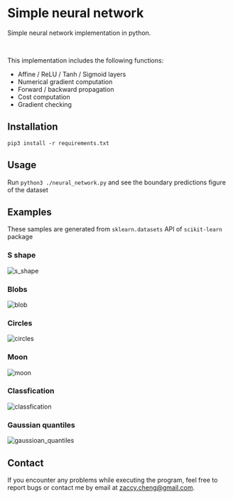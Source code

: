 # Simple neural network

Simple neural network implementation in python.

<br>

This implementation includes the following functions:
  * Affine / ReLU / Tanh / Sigmoid layers
  * Numerical gradient computation
  * Forward / backward propagation
  * Cost computation
  * Gradient checking
  
## Installation
```
pip3 install -r requirements.txt
```

## Usage
Run `python3 ./neural_network.py` and see the boundary predictions figure of the dataset

## Examples
These samples are generated from `sklearn.datasets` API of `scikit-learn` package

### S shape
![s_shape](http://hzs.idv.tw/~zackcheng/github/simple_neural_network/s_shape.png)

### Blobs
![blob](http://hzs.idv.tw/~zackcheng/github/simple_neural_network/blob.png)

### Circles
![circles](http://hzs.idv.tw/~zackcheng/github/simple_neural_network/circles.png)

### Moon
![moon](http://hzs.idv.tw/~zackcheng/github/simple_neural_network/moon.png)

### Classfication
![classfication](http://hzs.idv.tw/~zackcheng/github/simple_neural_network/classfication.png)

### Gaussian quantiles
![gaussioan_quantiles](http://hzs.idv.tw/~zackcheng/github/simple_neural_network/guassian_quantiles.png)

## Contact

If you encounter any problems while executing the program, feel free to report bugs or contact me by email at zaccy.cheng@gmail.com.
